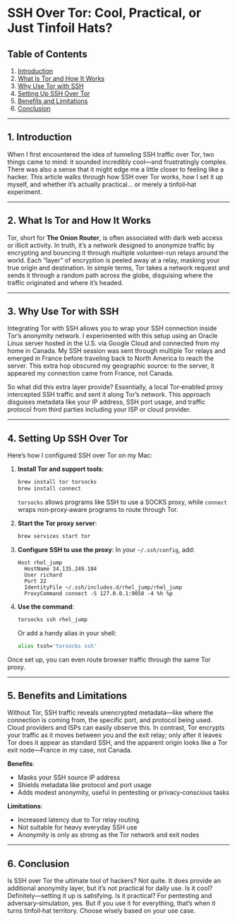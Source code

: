 
# SSH Over Tor: Cool, Practical, or Just Tinfoil Hats?

## Table of Contents

1. [Introduction](#introduction)
2. [What Is Tor and How It Works](#what-is-tor-and-how-it-works)
3. [Why Use Tor with SSH](#why-use-tor-with-ssh)
4. [Setting Up SSH Over Tor](#setting-up-ssh-over-tor)
5. [Benefits and Limitations](#benefits-and-limitations)
6. [Conclusion](#conclusion)

---

## 1. Introduction

When I first encountered the idea of tunneling SSH traffic over Tor, two things came to mind: it sounded incredibly cool—and frustratingly complex. There was also a sense that it might edge me a little closer to feeling like a hacker. This article walks through how SSH over Tor works, how I set it up myself, and whether it’s actually practical… or merely a tinfoil‑hat experiment.

---

## 2. What Is Tor and How It Works

Tor, short for **The Onion Router**, is often associated with dark web access or illicit activity. In truth, it’s a network designed to anonymize traffic by encrypting and bouncing it through multiple volunteer-run relays around the world. Each “layer” of encryption is peeled away at a relay, masking your true origin and destination. In simple terms, Tor takes a network request and sends it through a random path across the globe, disguising where the traffic originated and where it’s headed.

---

## 3. Why Use Tor with SSH

Integrating Tor with SSH allows you to wrap your SSH connection inside Tor’s anonymity network. I experimented with this setup using an Oracle Linux server hosted in the U.S. via Google Cloud and connected from my home in Canada. My SSH session was sent through multiple Tor relays and emerged in France before traveling back to North America to reach the server. This extra hop obscured my geographic source: to the server, it appeared my connection came from France, not Canada.

So what did this extra layer provide? Essentially, a local Tor‑enabled proxy intercepted SSH traffic and sent it along Tor’s network. This approach disguises metadata like your IP address, SSH port usage, and traffic protocol from third parties including your ISP or cloud provider.

---

## 4. Setting Up SSH Over Tor

Here’s how I configured SSH over Tor on my Mac:

1. **Install Tor and support tools**:

   ```bash
   brew install tor torsocks  
   brew install connect
   ```

   `torsocks` allows programs like SSH to use a SOCKS proxy, while `connect` wraps non‑proxy‑aware programs to route through Tor.

2. **Start the Tor proxy server**:

   ```bash
   brew services start tor
   ```

3. **Configure SSH to use the proxy**:
   In your `~/.ssh/config`, add:

   ```text
   Host rhel_jump
     HostName 34.135.249.184
     User richard
     Port 22
     IdentityFile ~/.ssh/includes.d/rhel_jump/rhel_jump
     ProxyCommand connect -S 127.0.0.1:9050 -4 %h %p
   ```

4. **Use the command**:

   ```bash
   torsocks ssh rhel_jump
   ```

   Or add a handy alias in your shell:

   ```bash
   alias tssh='torsocks ssh'
   ```

Once set up, you can even route browser traffic through the same Tor proxy.

---

## 5. Benefits and Limitations

Without Tor, SSH traffic reveals unencrypted metadata—like where the connection is coming from, the specific port, and protocol being used. Cloud providers and ISPs can easily observe this. In contrast, Tor encrypts your traffic as it moves between you and the exit relay; only after it leaves Tor does it appear as standard SSH, and the apparent origin looks like a Tor exit node—France in my case, not Canada.

**Benefits**:

* Masks your SSH source IP address
* Shields metadata like protocol and port usage
* Adds modest anonymity, useful in pentesting or privacy‑conscious tasks

**Limitations**:

* Increased latency due to Tor relay routing
* Not suitable for heavy everyday SSH use
* Anonymity is only as strong as the Tor network and exit nodes

---

## 6. Conclusion

Is SSH over Tor the ultimate tool of hackers? Not quite. It does provide an additional anonymity layer, but it’s not practical for daily use. Is it cool? Definitely—setting it up is satisfying. Is it practical? For pentesting and adversary‑simulation, yes. But if you use it for everything, that’s when it turns tinfoil‑hat territory. Choose wisely based on your use case.

